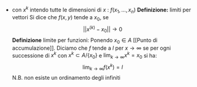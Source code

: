 - con $x^k$ intendo tutte le dimensioni di $x$ : $f(x_1,\dots,x_n)$
**Definizione:** limiti per vettori
Si dice che $f(x,y)$ tende a $x_0$, se
$$
||x^{(k)} - x_0|| \to 0
$$
**Definizione** limite per funzioni:
Ponendo $x_0 \in A$ [[Punto di accumulazione]]. 
Diciamo che $f$ tende a $l$ per $x \to \infty$ se per ogni successione di ${x^k}$ con $x^k \subset A/\{x_0\}$ e $\lim_{ k \to \infty }x^k = x_0$ si ha:
$$
\lim_{ k\to \infty } f(x^k) = l 
$$
N.B. non esiste un ordinamento degli infiniti